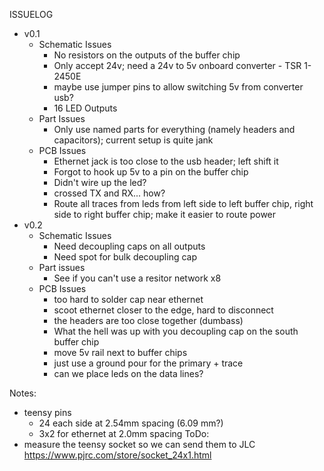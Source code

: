 ISSUELOG
- v0.1
	- Schematic Issues
		- No resistors on the outputs of the buffer chip
		- Only accept 24v; need a 24v to 5v onboard converter - TSR 1-2450E 
		- maybe use jumper pins to allow switching 5v from converter usb?
		- 16 LED Outputs
	- Part Issues
		- Only use named parts for everything (namely headers and capacitors); current setup is quite jank
	- PCB Issues	
		- Ethernet jack is too close to the usb header; left shift it
		- Forgot to hook up 5v to a pin on the buffer chip
		- Didn't wire up the led?
		- crossed TX and RX... how?
		- Route all traces from leds from left side to left buffer chip, right side to right buffer chip; make it easier to route power
- v0.2
	- Schematic Issues
		- Need decoupling caps on all outputs
		- Need spot for bulk decoupling cap
	- Part issues
		- See if you can't use a resitor network x8
	- PCB Issues
		- too hard to solder cap near ethernet
		- scoot ethernet closer to the edge, hard to disconnect
		- the headers are too close together (dumbass)
		- What the hell was up with you decoupling cap on the south buffer chip
		- move 5v rail next to buffer chips
		- just use a ground pour for the primary + trace
		- can we place leds on the data lines?

Notes:
- teensy pins
	- 24 each side at 2.54mm spacing (6.09 mm?)
	- 3x2 for ethernet at 2.0mm spacing
ToDo:
- measure the teensy socket so we can send them to JLC https://www.pjrc.com/store/socket_24x1.html
